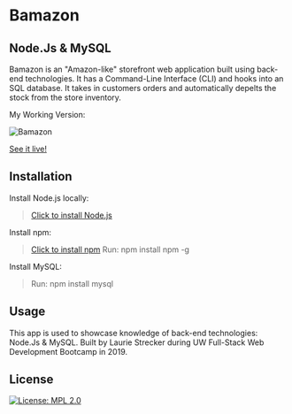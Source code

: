 # Bamazon
## Node.Js & MySQL

Bamazon is an "Amazon-like" storefront web application built using back-end technologies. It has a Command-Line Interface (CLI)
and hooks into an SQL database. It takes in customers orders and automatically depelts the stock from the store inventory. 

My Working Version:

![Bamazon](https://media.giphy.com/media/Up1bkwPNEYBM1x1Tff/giphy.gif)

[See it live!](https://lauriestrecker.github.io/Bamazon/)

## Installation

Install Node.js locally: 

  > [Click to install Node.js](https://nodejs.org/en/download/package-manager/)

Install npm: 

 > [Click to install npm](https://docs.npmjs.com/downloading-and-installing-node-js-and-npm)
 > Run: npm install npm -g

Install MySQL:  

   > Run: npm install mysql

## Usage

This app is used to showcase knowledge of back-end technologies: Node.Js & MySQL. Built by Laurie Strecker during UW Full-Stack Web Development Bootcamp in 2019. 

## License

[![License: MPL 2.0](https://img.shields.io/badge/License-MPL%202.0-brightgreen.svg)](https://opensource.org/licenses/MPL-2.0)

